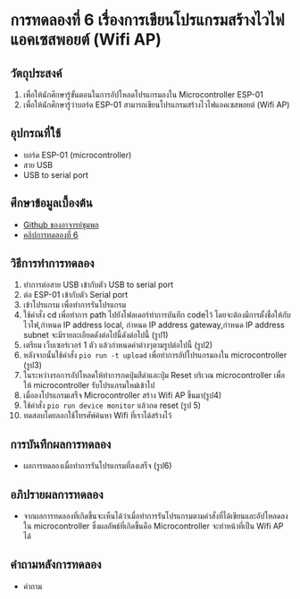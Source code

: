 # การทดลองที่ 6 เรื่องการเขียนโปรแกรมสร้างไวไฟแอคเซสพอยต์ (Wifi AP)
## วัตถุประสงค์
1. เพื่อให้นักศึกษารู้ขั้นตอนในการอัปโหลดโปรแกรมลงใน Microcontroller ESP-01
2. เพื่อให้นักศึกษารู้ว่าบอร์ด ESP-01 สามารถเขียนโปรแกรมสร้างไวไฟแอคเซสพอยต์ (Wifi AP)
## อุปกรณที่ใช้
* บอร์ด ESP-01 (microcontroller)
* สาย USB
* USB to serial port
## ศึกษาข้อมูลเบื้องต้น
* [Github ของอาจารย์ชุมพล](https://github.com/choompol-boonmee/lab63b)
* [คลิปการทดลองที่ 6](https://www.youtube.com/watch?v=T26DVHePlTs)
## วิธีการทำการทดลอง
 1. ทำการต่อสาย USB เข้ากับตัว USB to serial port 
 2. ต่อ ESP-01 เข้ากับตัว Serial port
 3. เข้าโปรแกรม เพื่อทำการรันโปรแกรม 
 4. ใช้คำสั่ง cd เพื่อทำการ path ไปยังโฟลเดอร์ทำการบันทึก codeไว้ โดยจะต้องมีการตั้งชื่อให้กับไวไฟ,กำหนด IP address local, กำหนด IP address gateway,กำหนด IP address subnet จะมีรายละเอียดดังต่อไปนี้ดังต่อไปนี้ (รูป1)
 5. เตรียม เว็บเซอร์เวอร์ 1 ตัว แล้วกำหนดค่าต่างๆตามรูปต่อไปนี้ (รูป2)
 6. หลังจากนั้นใช้คำสั่ง `pio run -t upload` เพื่อทำการอัปโปรแกรมลงใน microcontroller (รูป3) 
 7. ในระหว่างรอการอัปโหลดให้ทำการกดปุ่มสีดำและปุ่ม Reset บริเวณ microcontroller เพื่อให้ microcontroller รับโปรแกรมใหม่เข้าไป 
 8. เมื่อลงโปรแกรมเสร็จ Microcontroller สร้าง Wifi AP ขึ้นมา(รูป4)
 9. ใช้คำสั่ง `pio run device monitor` แล้วกด reset (รูป 5)
 10. ทดสอบโดยลอกใช้โทรศัพ์ค้นหา Wifi ที่เราได้สร้างไว้
## การบันทึกผลการทดลอง
* ผลการทดลองเมื่อทำการรันโปรแกรมที่ลงเสร็จ (รูป6)
## อภิปรายผลการทดลอง
* จากผลการทดลองที่เกิดขึ้นจะเห็นได้ว่าเมื่อทำการรันโปรแกรมตามคำสั่งที่ได้เขียนและอัปโหลดลงใน microcontroller ซึ่งผลลัพธ์ที่เกิดขึ้นคือ Microcontroller จะทำหน้าที่เป็น Wifi AP ได้
## คำถามหลังการทดลอง
* คำถาม 



